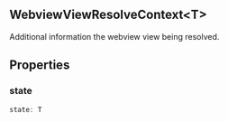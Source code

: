 ## WebviewViewResolveContext&lt;T&gt;

Additional information the webview view being resolved.

## Properties

### state

```typescript
state: T
```

